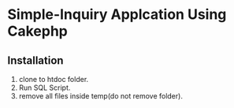 # Simple-Inquiry Applcation Using Cakephp
## Installation

1. clone to htdoc folder.
2. Run SQL Script.
3. remove all files inside temp(do not remove folder).